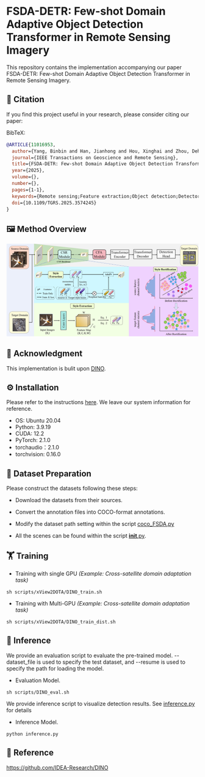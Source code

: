 # FSDA-DETR: Few-shot Domain Adaptive Object Detection Transformer in Remote Sensing Imagery

This repository contains the implementation accompanying our paper FSDA-DETR: Few-shot Domain Adaptive Object Detection Transformer in Remote Sensing Imagery.

## 📄 Citation

If you find this project useful in your research, please consider citing our paper:

BibTeX:
```bibtex
@ARTICLE{11016953,
  author={Yang, Binbin and Han, Jianhong and Hou, Xinghai and Zhou, Dehao and Liu, Wenkai and Bi, Fukun},
  journal={IEEE Transactions on Geoscience and Remote Sensing}, 
  title={FSDA-DETR: Few-shot Domain Adaptive Object Detection Transformer in Remote Sensing Imagery}, 
  year={2025},
  volume={},
  number={},
  pages={1-1},
  keywords={Remote sensing;Feature extraction;Object detection;Detectors;Training;Adaptation models;Benchmark testing;Visualization;Training data;Prototypes;Few-shot;Domain Adaptive;Object Detection;remote sensing imagery},
  doi={10.1109/TGRS.2025.3574245}
}
```

## 🖼️ Method Overview
![](/figs/CSR_module.png)

## 🙏 Acknowledgment
This implementation is bulit upon [DINO](https://github.com/IDEA-Research/DINO/).

## ⚙️ Installation
Please refer to the instructions [here](requirements.txt). We leave our system information for reference.

* OS: Ubuntu 20.04
* Python: 3.9.19
* CUDA: 12.2
* PyTorch: 2.1.0
* torchaudio：2.1.0
* torchvision: 0.16.0

## 📁 Dataset Preparation
Please construct the datasets following these steps:

- Download the datasets from their sources.

- Convert the annotation files into COCO-format annotations.

- Modify the dataset path setting within the script [coco_FSDA.py](./datasets/coco_FSDA.py)

- All the scenes can be found within the script [__init__.py](./datasets/__init__.py).

## 🏋️ Training

- Training with single GPU
*(Example: Cross-satellite domain adaptation task)*
```
sh scripts/xView2DOTA/DINO_train.sh
```
- Training with Multi-GPU
*(Example: Cross-satellite domain adaptation task)*
```
sh scripts/xView2DOTA/DINO_train_dist.sh
```
## 🔎 Inference

We provide an evaluation script to evaluate the pre-trained model. --dataset_file is used to specify the test dataset, and --resume is used to specify the path for loading the model.
- Evaluation Model.
```
sh scripts/DINO_eval.sh
```


We provide inference script to visualize detection results. See [inference.py](inference.py) for details
- Inference Model.
```
python inference.py
```

## 🔗 Reference
https://github.com/IDEA-Research/DINO
